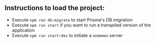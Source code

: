 ## Instructions to load the project:

- Execute `npm run db:migrate` to start Prisma's DB migration
- Execute `npm run start` if you want to run a transpiled version of the application
- Execute `npm run start:dev` to initiate a `nodemon` server

